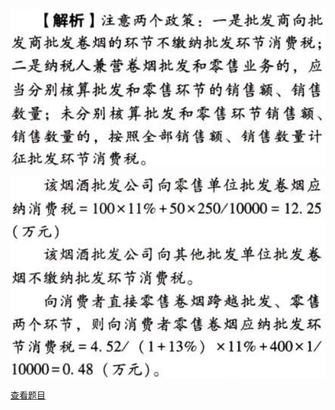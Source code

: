 ![](3fab880238b047e3e483b3c330e99263.png)

![](9e31a0662c1c4a853e2cafbda010909b.png)

[查看题目](../C03.消费税.本章真题.md#31-题目)


